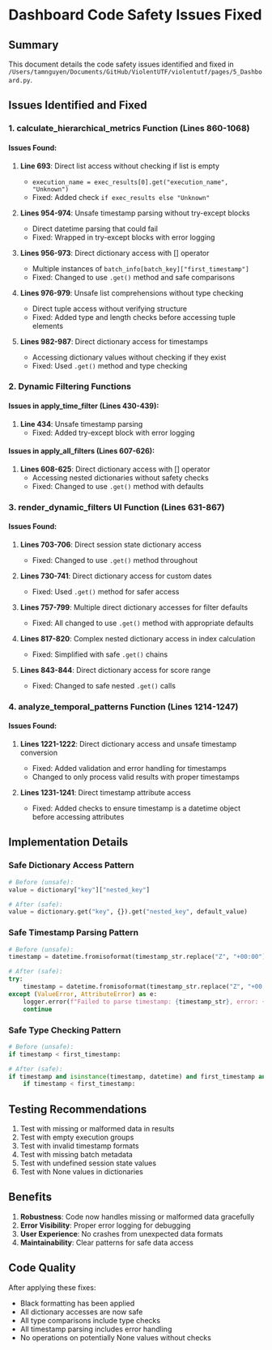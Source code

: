 # Dashboard Code Safety Issues Fixed

## Summary

This document details the code safety issues identified and fixed in `/Users/tamnguyen/Documents/GitHub/ViolentUTF/violentutf/pages/5_Dashboard.py`.

## Issues Identified and Fixed

### 1. calculate_hierarchical_metrics Function (Lines 860-1068)

#### Issues Found:
1. **Line 693**: Direct list access without checking if list is empty
   - `execution_name = exec_results[0].get("execution_name", "Unknown")`
   - Fixed: Added check `if exec_results else "Unknown"`

2. **Lines 954-974**: Unsafe timestamp parsing without try-except blocks
   - Direct datetime parsing that could fail
   - Fixed: Wrapped in try-except blocks with error logging

3. **Lines 956-973**: Direct dictionary access with [] operator
   - Multiple instances of `batch_info[batch_key]["first_timestamp"]`
   - Fixed: Changed to use `.get()` method and safe comparisons

4. **Lines 976-979**: Unsafe list comprehensions without type checking
   - Direct tuple access without verifying structure
   - Fixed: Added type and length checks before accessing tuple elements

5. **Lines 982-987**: Direct dictionary access for timestamps
   - Accessing dictionary values without checking if they exist
   - Fixed: Used `.get()` method and type checking

### 2. Dynamic Filtering Functions

#### Issues in apply_time_filter (Lines 430-439):
1. **Line 434**: Unsafe timestamp parsing
   - Fixed: Added try-except block with error logging

#### Issues in apply_all_filters (Lines 607-626):
1. **Lines 608-625**: Direct dictionary access with [] operator
   - Accessing nested dictionaries without safety checks
   - Fixed: Changed to use `.get()` method with defaults

### 3. render_dynamic_filters UI Function (Lines 631-867)

#### Issues Found:
1. **Lines 703-706**: Direct session state dictionary access
   - Fixed: Changed to use `.get()` method throughout

2. **Lines 730-741**: Direct dictionary access for custom dates
   - Fixed: Used `.get()` method for safer access

3. **Lines 757-799**: Multiple direct dictionary accesses for filter defaults
   - Fixed: All changed to use `.get()` method with appropriate defaults

4. **Lines 817-820**: Complex nested dictionary access in index calculation
   - Fixed: Simplified with safe `.get()` chains

5. **Lines 843-844**: Direct dictionary access for score range
   - Fixed: Changed to safe nested `.get()` calls

### 4. analyze_temporal_patterns Function (Lines 1214-1247)

#### Issues Found:
1. **Lines 1221-1222**: Direct dictionary access and unsafe timestamp conversion
   - Fixed: Added validation and error handling for timestamps
   - Changed to only process valid results with proper timestamps

2. **Lines 1231-1241**: Direct timestamp attribute access
   - Fixed: Added checks to ensure timestamp is a datetime object before accessing attributes

## Implementation Details

### Safe Dictionary Access Pattern
```python
# Before (unsafe):
value = dictionary["key"]["nested_key"]

# After (safe):
value = dictionary.get("key", {}).get("nested_key", default_value)
```

### Safe Timestamp Parsing Pattern
```python
# Before (unsafe):
timestamp = datetime.fromisoformat(timestamp_str.replace("Z", "+00:00"))

# After (safe):
try:
    timestamp = datetime.fromisoformat(timestamp_str.replace("Z", "+00:00"))
except (ValueError, AttributeError) as e:
    logger.error(f"Failed to parse timestamp: {timestamp_str}, error: {e}")
    continue
```

### Safe Type Checking Pattern
```python
# Before (unsafe):
if timestamp < first_timestamp:

# After (safe):
if timestamp and isinstance(timestamp, datetime) and first_timestamp and isinstance(first_timestamp, datetime):
    if timestamp < first_timestamp:
```

## Testing Recommendations

1. Test with missing or malformed data in results
2. Test with empty execution groups
3. Test with invalid timestamp formats
4. Test with missing batch metadata
5. Test with undefined session state values
6. Test with None values in dictionaries

## Benefits

1. **Robustness**: Code now handles missing or malformed data gracefully
2. **Error Visibility**: Proper error logging for debugging
3. **User Experience**: No crashes from unexpected data formats
4. **Maintainability**: Clear patterns for safe data access

## Code Quality

After applying these fixes:
- Black formatting has been applied
- All dictionary accesses are now safe
- All type comparisons include type checks
- All timestamp parsing includes error handling
- No operations on potentially None values without checks